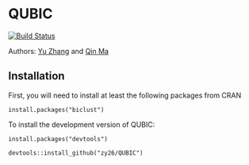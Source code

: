 QUBIC
=====

[![Build Status](https://travis-ci.org/zy26/QUBIC.svg?branch=master)](https://travis-ci.org/zy26/QUBIC)

Authors: [Yu Zhang](mailto:zy26@jlu.edu.cn) and [Qin Ma](mailto:qin.ma@sdstate.edu)

Installation
------------
First, you will need to install at least the following packages from CRAN
```{r}
install.packages("biclust")
```
To install the development version of QUBIC:
```{r}
install.packages("devtools")

devtools::install_github("zy26/QUBIC")
```